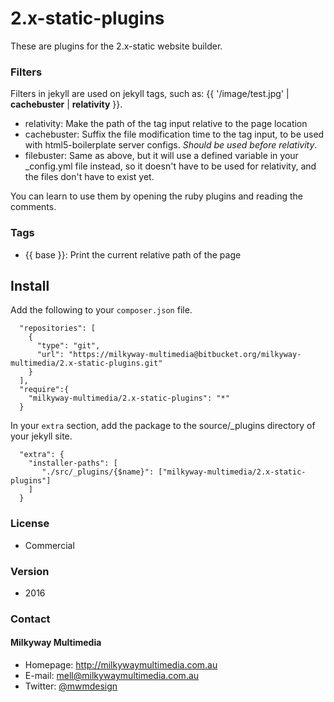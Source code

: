 2.x-static-plugins
==================
These are plugins for the 2.x-static website builder.

### Filters
Filters in jekyll are used on jekyll tags, such as: {{ '/image/test.jpg' | **cachebuster** | **relativity** }}.

- relativity: Make the path of the tag input relative to the page location
- cachebuster: Suffix the file modification time to the tag input, to be used with html5-boilerplate server configs. *Should be used before relativity*.
- filebuster: Same as above, but it will use a defined variable in your _config.yml file instead, so it doesn't have to be used for relativity, and the files don't have to exist yet.

You can learn to use them by opening the ruby plugins and reading the comments.

### Tags
- {{ base }}: Print the current relative path of the page

## Install
Add the following to your `composer.json` file.

```
  "repositories": [
    {
      "type": "git",
      "url": "https://milkyway-multimedia@bitbucket.org/milkyway-multimedia/2.x-static-plugins.git"
    }
  ],
  "require":{
    "milkyway-multimedia/2.x-static-plugins": "*"
  }
```

In your `extra` section, add the package to the source/_plugins directory of your jekyll site.

```
  "extra": {
    "installer-paths": [
       "./src/_plugins/{$name}": ["milkyway-multimedia/2.x-static-plugins"]
    ]
  }
```

### License
* Commercial

### Version
* 2016

### Contact
#### Milkyway Multimedia
* Homepage: http://milkywaymultimedia.com.au
* E-mail: mell@milkywaymultimedia.com.au
* Twitter: [@mwmdesign](https://twitter.com/mwmdesign "mwmdesign on twitter")